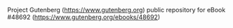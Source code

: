 Project Gutenberg (https://www.gutenberg.org) public repository for eBook #48692 (https://www.gutenberg.org/ebooks/48692)
